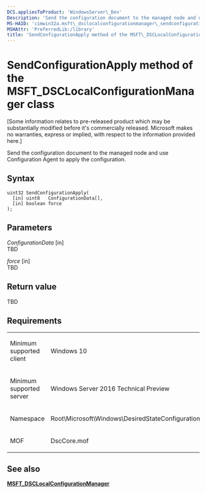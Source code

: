 ```yaml
---
DCS.appliesToProduct: 'WindowsServer\_Dev'
Description: 'Send the configuration document to the managed node and use Configuration Agent to apply the configuration.'
MS-HAID: 'cimwin32a.msft\_dsclocalconfigurationmanager\_sendconfigurationapply'
MSHAttr: 'PreferredLib:/library'
title: 'SendConfigurationApply method of the MSFT\_DSCLocalConfigurationManager class'
---
```


# SendConfigurationApply method of the MSFT\_DSCLocalConfigurationManager class


\[Some information relates to pre-released product which may be substantially modified before it's commercially released. Microsoft makes no warranties, express or implied, with respect to the information provided here.\]

Send the configuration document to the managed node and use Configuration Agent to apply the configuration.

Syntax
------

```mof
uint32 SendConfigurationApply(
  [in] uint8   ConfigurationData[],
  [in] boolean force
);
```

Parameters
----------

*ConfigurationData* \[in\]  
TBD

*force* \[in\]  
TBD

Return value
------------

TBD

Requirements
------------

<table>
<colgroup>
<col width="50%" />
<col width="50%" />
</colgroup>
<tbody>
<tr class="odd">
<td align="left"><p>Minimum supported client</p></td>
<td align="left"><p>Windows 10</p></td>
</tr>
<tr class="even">
<td align="left"><p>Minimum supported server</p></td>
<td align="left"><p>Windows Server 2016 Technical Preview</p></td>
</tr>
<tr class="odd">
<td align="left"><p>Namespace</p></td>
<td align="left"><p>Root\Microsoft\Windows\DesiredStateConfiguration</p></td>
</tr>
<tr class="even">
<td align="left"><p>MOF</p></td>
<td align="left">DscCore.mof</td>
</tr>
</tbody>
</table>

## <span id="see_also"></span>See also


[**MSFT\_DSCLocalConfigurationManager**](msft-dsclocalconfigurationmanager.md)

 

 



